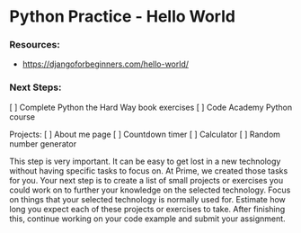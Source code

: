 # Python Practice - Hello World

### Resources: 
- https://djangoforbeginners.com/hello-world/

### Next Steps: 

[ ] Complete Python the Hard Way book exercises
[ ] Code Academy Python course

Projects: 
[ ] About me page
[ ] Countdown timer
[ ] Calculator
[ ] Random number generator 

This step is very important. It can be easy to get lost in a new technology without having specific tasks to focus on. At Prime, we created those tasks for you. Your next step is to create a list of small projects or exercises you could work on to further your knowledge on the selected technology. Focus on things that your selected technology is normally used for. Estimate how long you expect each of these projects or exercises to take. After finishing this, continue working on your code example and submit your assignment.